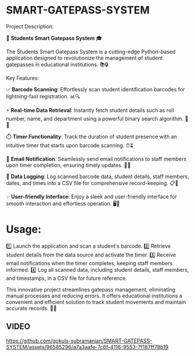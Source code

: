 # SMART-GATEPASS-SYSTEM
Project Description: 

🚀 **Students Smart Gatepass System** 🎓

The Students Smart Gatepass System is a cutting-edge Python-based application designed to revolutionize the management of student gatepasses in educational institutions. 📚🔒

Key Features:

✅ **Barcode Scanning**: Effortlessly scan student identification barcodes for lightning-fast registration. 📊🔍

⚡️ **Real-time Data Retrieval**: Instantly fetch student details such as roll number, name, and department using a powerful binary search algorithm. 🔄📝

⏱️ **Timer Functionality**: Track the duration of student presence with an intuitive timer that starts upon barcode scanning. ⏰⏳

📧 **Email Notification**: Seamlessly send email notifications to staff members upon timer completion, ensuring timely updates. 📩🔔

📝 **Data Logging**: Log scanned barcode data, student details, staff members, dates, and times into a CSV file for comprehensive record-keeping. 📋💾

💡 **User-friendly Interface**: Enjoy a sleek and user-friendly interface for smooth interaction and effortless operation. 🖥️🎯

# Usage:

1️⃣ Launch the application and scan a student's barcode.
2️⃣ Retrieve student details from the data source and activate the timer.
3️⃣ Receive email notifications when the timer completes, keeping staff members informed.
4️⃣ Log all scanned data, including student details, staff members, and timestamps, in a CSV file for future reference.

This innovative project streamlines gatepass management, eliminating manual processes and reducing errors. It offers educational institutions a convenient and efficient solution to track student movements and maintain accurate records. 🚪✨
## VIDEO
https://github.com/gokuls-subramanian/SMART-GATEPASS-SYSTEM/assets/96585296/a7a3aafe-7c6f-4116-9553-7f187ff78b19


